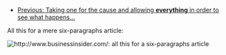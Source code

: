 - [Previous: Taking one for the cause and allowing **everything** in order to see what happens...](Quick-tour-%232%3A-2-of-3)

All this for a mere six-paragraphs article:

![http://www.businessinsider.com/: all this for a six-paragraphs article](https://raw.github.com/gorhill/httpswitchboard/master/doc/img/quicktour-002-c.png)